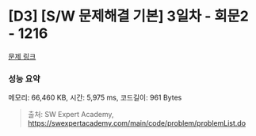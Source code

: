 # [D3] [S/W 문제해결 기본] 3일차 - 회문2 - 1216 

[문제 링크](https://swexpertacademy.com/main/code/problem/problemDetail.do?contestProbId=AV14Rq5aABUCFAYi) 

### 성능 요약

메모리: 66,460 KB, 시간: 5,975 ms, 코드길이: 961 Bytes



> 출처: SW Expert Academy, https://swexpertacademy.com/main/code/problem/problemList.do